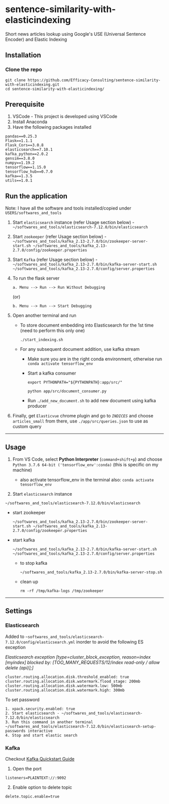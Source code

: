 # sentence-similarity-with-elasticindexing
Short news articles lookup using Google's USE (Universal Sentence Encoder) and Elastic Indexing

## Installation

### Clone the repo
```
git clone https://github.com/Efficacy-Consulting/sentence-similarity-with-elasticindexing.git
cd sentence-similarity-with-elasticindexing/
```
## Prerequisite
1. VSCode - This project is developed using VSCode
2. Install Anaconda
3. Have the following packages installed
  ```
  pandas==0.25.3
  Flask==1.1.1
  Flask_Cors==3.0.8
  elasticsearch==7.10.1
  kafka_python==2.0.2
  gensim==3.8.0
  numpy==1.19.2
  tensorflow==1.15.0
  tensorflow_hub==0.7.0
  kafka==1.3.5
  utils==1.0.1
  ```

## Run the application
Note: I have all the software and tools installed/copied under `USERS/softwares_and_tools`
1. Start `elasticsearch` instance (refer Usage section below) - `~/softwares_and_tools/elasticsearch-7.12.0/bin/elasticsearch`
2. Start `zookeeper` (refer Usage section below) - `~/softwares_and_tools/kafka_2.13-2.7.0/bin/zookeeper-server-start.sh ~/softwares_and_tools/kafka_2.13-2.7.0/config/zookeeper.properties`
3. Start `Kafka` (refer Usage section below) - `~/softwares_and_tools/kafka_2.13-2.7.0/bin/kafka-server-start.sh ~/softwares_and_tools/kafka_2.13-2.7.0/config/server.properties`
4. To run the flask server

    `a. Menu --> Run --> Run Without Debugging`

    (or)

    `b. Menu --> Run --> Start Debugging`

5. Open another terminal and run

    * To store document embedding into Elasticsearch for the 1st time (need to perform this only one)

      `./start_indexing.sh`

    * For any subsequent document addition, use kafka stream

      * Make sure you are in the right conda environment, otherwise run `conda activate tensorflow_env`

      * Start a kafka consumer
      
        `export PYTHONPATH="${PYTHONPATH}:app/src/"`

        `python app/src/document_consumer.py`

      * Run `./add_new_document.sh` to add new document using kafka producer

6. Finally, get `Elasticvue` chrome plugin and go to _`INDICES`_ and choose `articles_small` from there, use `./app/src/queries.json` to use as custom query

<hr>

## Usage
1. From VS Code, select **Python Interpreter** (`command+shift+p`) and choose `Python 3.7.6 64-bit ('tensorflow_env':conda)` (this is specific on my machine)

    - also activate tensorflow_env in the terminal also: `conda activate tensorflow_env`

2. Start `elasticsearch` instance
```
~/softwares_and_tools/elasticsearch-7.12.0/bin/elasticsearch
```

  - start zookeeper
    ```
    ~/softwares_and_tools/kafka_2.13-2.7.0/bin/zookeeper-server-start.sh ~/softwares_and_tools/kafka_2.13-2.7.0/config/zookeeper.properties
    ```

  - start kafka
    ```
    ~/softwares_and_tools/kafka_2.13-2.7.0/bin/kafka-server-start.sh ~/softwares_and_tools/kafka_2.13-2.7.0/config/server.properties
    ```
      - to stop kafka
        ```
        ~/softwares_and_tools/kafka_2.13-2.7.0/bin/kafka-server-stop.sh
        ```
      - clean up
        ```
        rm -rf /tmp/kafka-logs /tmp/zookeeper
        ```

<hr>

## Settings
### Elasticsearch
Added to `~softwares_and_tools/elasticsearch-7.12.0/config/elasticsearch.yml` inorder to avoid the following ES exception

_Elasticsearch exception [type=cluster_block_exception, reason=index [myindex] blocked by: [TOO_MANY_REQUESTS/12/index read-only / allow delete (api)];]_
```
cluster.routing.allocation.disk.threshold_enabled: true 
cluster.routing.allocation.disk.watermark.flood_stage: 200mb
cluster.routing.allocation.disk.watermark.low: 500mb 
cluster.routing.allocation.disk.watermark.high: 300mb
```

To set password
```
1. xpack.security.enabled: true
2. Start elasticsearch - ~/softwares_and_tools/elasticsearch-7.12.0/bin/elasticsearch
3. Run this command in another terminal ~/softwares_and_tools/elasticsearch-7.12.0/bin/elasticsearch-setup-passwords interactive
4. Stop and start elastic search
```

### Kafka
Checkout [Kafka Quickstart Guide](https://kafka.apache.org/quickstart)
1. Open the port
```
listeners=PLAINTEXT://:9092
```

2. Enable option to delete topic
```
delete.topic.enable=true
```